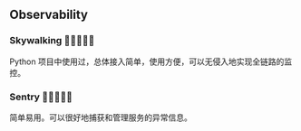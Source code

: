 ## Observability

### Skywalking 🌟🌟🌟🌟🌟
Python 项目中使用过，总体接入简单，使用方便，可以无侵入地实现全链路的监控。

### Sentry 🌟🌟🌟🌟🌟
简单易用。可以很好地捕获和管理服务的异常信息。
